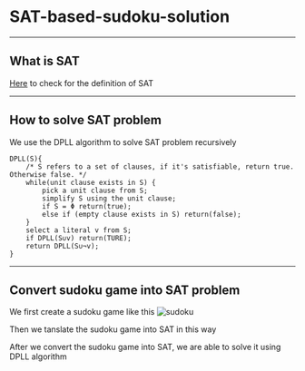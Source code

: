 # SAT-based-sudoku-solution

----

## What is SAT

[Here](https://en.wikipedia.org/wiki/Boolean_satisfiability_problem) to check for the definition of SAT

----

## How to solve SAT problem

We use the DPLL algorithm to solve SAT problem recursively

```
DPLL(S){
    /* S refers to a set of clauses, if it's satisfiable, return true. Otherwise false. */
    while(unit clause exists in S) {
        pick a unit clause from S;
        simplify S using the unit clause;
        if S = Φ return(true);
        else if (empty clause exists in S) return(false);
    }
    select a literal v from S;
    if DPLL(S∪v) return(TURE);
    return DPLL(S∪¬v);
}
```

----

## Convert sudoku game into SAT problem

We first create a sudoku game like this
![sudoku](SAT-based-sudoku-solution/sudoku.png)

Then we tanslate the sudoku game into SAT in this way

After we convert the sudoku game into SAT, we are able to solve it using DPLL algorithm
